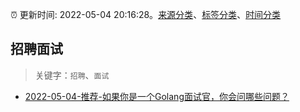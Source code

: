 :alarm_clock: 更新时间: 2022-05-04 20:16:28。[来源分类](../README.md)、[标签分类](../TAGS.md)、[时间分类](../TIMELINE.md)

## 招聘面试


> 关键字：`招聘`、`面试`



- [2022-05-04-推荐-如果你是一个Golang面试官，你会问哪些问题？](https://toutiao.io/k/0acpnu3) 